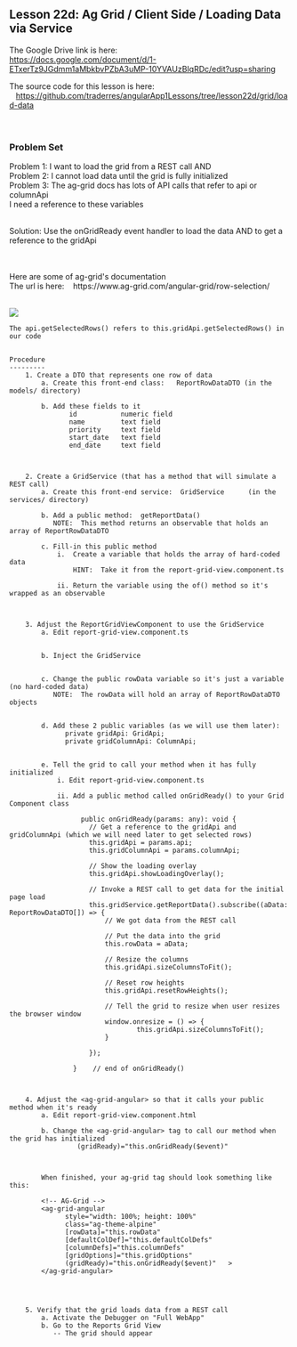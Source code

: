 Lesson 22d:  Ag Grid / Client Side / Loading Data via Service
-------------------------------------------------------------
The Google Drive link is here:<br>
https://docs.google.com/document/d/1-ETxerTz9JGdmm1aMbkbvPZbA3uMP-10YVAUzBIqRDc/edit?usp=sharing
      

The source code for this lesson is here:<br>
&nbsp;&nbsp;&nbsp;https://github.com/traderres/angularApp1Lessons/tree/lesson22d/grid/load-data
<br>
<br>
<br>

<h3> Problem Set </h3>
Problem 1:  I want to load the grid from a REST call AND <br>
Problem 2:  I cannot load data until the grid is fully initialized<br>
Problem 3:  The ag-grid docs has lots of API calls that refer to api or columnApi<br>
    I need a reference to these variables<br><br>

Solution:  Use the onGridReady event handler to load the data AND to get a reference to the gridApi


<br>
<br>
Here are some of ag-grid's documentation<bR>
The url is here:  
&nbsp;&nbsp;&nbsp;https://www.ag-grid.com/angular-grid/row-selection/ <br><br>

![](https://lh3.googleusercontent.com/MzZ-s0WFUkJW_a_foq6iiwfcNYG1idmCR5yA2zqVTIKo3lAtdC60TKBNF45LSVh-tasRZr3T8VXjIReEAWFX-fo5VNR1tEXEp5iZZ-U1pyzvNw3B2ebX2s1n2OseuGyhvkvqNUn5)

```
The api.getSelectedRows() refers to this.gridApi.getSelectedRows() in our code


Procedure
---------
    1. Create a DTO that represents one row of data
        a. Create this front-end class:   ReportRowDataDTO (in the models/ directory)

        b. Add these fields to it
               id		    numeric field
               name     	text field
               priority	    text field
               start_date	text field
               end_date	    text field



    2. Create a GridService (that has a method that will simulate a REST call)
        a. Create this front-end service:  GridService      (in the services/ directory)

        b. Add a public method:  getReportData() 
           NOTE:  This method returns an observable that holds an array of ReportRowDataDTO

        c. Fill-in this public method
            i.  Create a variable that holds the array of hard-coded data
                HINT:  Take it from the report-grid-view.component.ts

            ii. Return the variable using the of() method so it's wrapped as an observable



    3. Adjust the ReportGridViewComponent to use the GridService
        a. Edit report-grid-view.component.ts


        b. Inject the GridService


        c. Change the public rowData variable so it's just a variable (no hard-coded data)
           NOTE:  The rowData will hold an array of ReportRowDataDTO objects


        d. Add these 2 public variables (as we will use them later):  
              private gridApi: GridApi;
              private gridColumnApi: ColumnApi;
  

        e. Tell the grid to call your method when it has fully initialized
            i. Edit report-grid-view.component.ts

            ii. Add a public method called onGridReady() to your Grid Component class
                
                  public onGridReady(params: any): void {
                    // Get a reference to the gridApi and gridColumnApi (which we will need later to get selected rows)
                    this.gridApi = params.api;
                    this.gridColumnApi = params.columnApi;
                
                    // Show the loading overlay
                    this.gridApi.showLoadingOverlay();
                
                    // Invoke a REST call to get data for the initial page load
                    this.gridService.getReportData().subscribe((aData: ReportRowDataDTO[]) => {
                        // We got data from the REST call
                
                        // Put the data into the grid
                        this.rowData = aData;
                
                        // Resize the columns
                        this.gridApi.sizeColumnsToFit();
                
                        // Reset row heights
                        this.gridApi.resetRowHeights();
                
                        // Tell the grid to resize when user resizes the browser window
                        window.onresize = () => {
                                this.gridApi.sizeColumnsToFit();
                        }
                
                    });
                
                }    // end of onGridReady()



    4. Adjust the <ag-grid-angular> so that it calls your public method when it's ready
        a. Edit report-grid-view.component.html

        b. Change the <ag-grid-angular> tag to call our method when the grid has initialized
                 (gridReady)="this.onGridReady($event)"

        
        
        When finished, your ag-grid tag should look something like this:
        
        <!-- AG-Grid -->
        <ag-grid-angular
              style="width: 100%; height: 100%"
              class="ag-theme-alpine"
              [rowData]="this.rowData"
              [defaultColDef]="this.defaultColDefs"
              [columnDefs]="this.columnDefs"
              [gridOptions]="this.gridOptions"
              (gridReady)="this.onGridReady($event)"   >
        </ag-grid-angular>
        
        
        

    5. Verify that the grid loads data from a REST call
        a. Activate the Debugger on "Full WebApp"
        b. Go to the Reports Grid View
           -- The grid should appear

```
